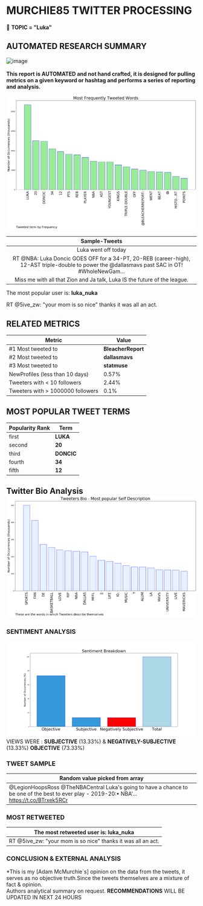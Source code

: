 # MURCHIE85 TWITTER PROCESSING 
&#x1F34E; **TOPIC = "Luka"**

## AUTOMATED RESEARCH SUMMARY

![image](https://marketingplatform.google.com/about/static/images/gmp/analytics-smb-benefit.jpg)
<br></br>
<b> This report is AUTOMATED and not hand crafted, it is designed for pulling metrics on a given keyword or hashtag and performs a series of reporting and analysis.</b>



![image](TWEETS.png)



|                **Sample-Tweets**        |
| :-------------: |
| Luka went off today |
| RT @NBA: Luka Doncic GOES OFF for a 34-PT, 20-REB (career-high), 12-AST triple-double to power the @dallasmavs past SAC in OT! #WholeNewGam… |
| Miss me with all that Zion and Ja talk, Luka IS the future of the league. |

The most popular user is: **luka_nuka**
<div class="alert alert-block alert-danger"> RT @5ive_zw: "your mom is so nice" thanks it was all an act.</div>

## RELATED METRICS<br>
| Metric | Value |
| ------------- | ------------- |
| #1 Most tweeted to  | **BleacherReport** |
| #2 Most tweeted to  | **dallasmavs** |
| #3 Most tweeted to  | **statmuse** |
| NewProfiles (less than 10 days) | 0.57%  |
| Tweeters with < 10 followers  | 2.44%|
| Tweeters with > 1000000 followers  | 0.1%  |



## MOST POPULAR TWEET TERMS 


| Popularity Rank  | Term |
| ------------- | ------------- |
| first  | **LUKA**  |
| second  | **20**  |
| third  | **DONCIC** |
| fourth  | **34**  |
| fifth  | **12**  |


## Twitter Bio Analysis![image](BIO.png)
### SENTIMENT ANALYSIS
![image](sentiment.png)
VIEWS WERE : **SUBJECTIVE**  (13.33%) & **NEGATIVELY-SUBJECTIVE** (13.33%) **OBJECTIVE** (73.33%)

### TWEET SAMPLE 
| Random value picked from array |
| ------------- |
|@LegionHoopsRoss @TheNBACentral Luka's going to have a chance to be one of the best to ever play - 2019-20:• NBA'… https://t.co/BTrxek5RCr |

### MOST RETWEETED 

| The most retweeted user is: **luka_nuka**  |
| ------------- |
| RT @5ive_zw: "your mom is so nice" thanks it was all an act. |

### CONCLUSION & EXTERNAL ANALYSIS

*This is my [Adam McMurchie`s] opinion on the data from the tweets, it serves as no objective truth.Since the tweets themselves are a mixture of fact & opinion.<br>
Authors analytical summary on request.
**RECOMMENDATIONS** WILL BE UPDATED IN NEXT  24 HOURS <br>